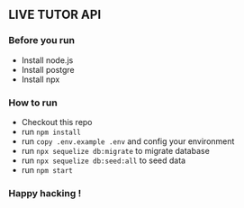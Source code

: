 ## LIVE TUTOR API

### Before you run

- Install node.js
- Install postgre
- Install npx

### How to run

- Checkout this repo
- run `npm install`
- run `copy .env.example .env` and config your environment
- run `npx sequelize db:migrate` to migrate database
- run `npx sequelize db:seed:all` to seed data
- run `npm start`

### Happy hacking !
